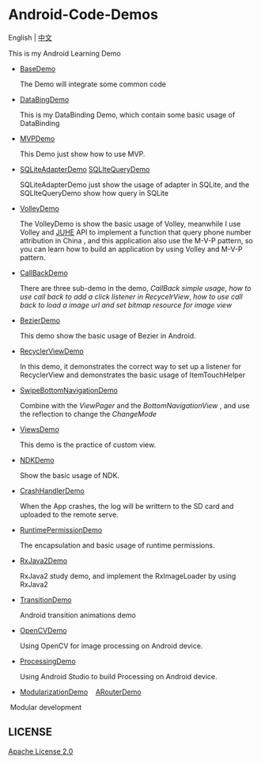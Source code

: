 # Android-Code-Demos

English | [中文](https://github.com/InnoFang/Android-Code-Demos/blob/master/README_zh.md)

This is my Android Learning Demo

+ [BaseDemo](https://github.com/InnoFang/Android-Code-Demos/tree/master/BaseDemo)

  The Demo will integrate some common code

+ [DataBingDemo](https://github.com/InnoFang/Android-Code-Demos/tree/master/DataBingDemo)

  This is my DataBinding Demo, which contain some basic usage of DataBinding

+ [MVPDemo](https://github.com/InnoFang/Android-Code-Demos/tree/master/MVPDemo)

  This Demo just show how to use MVP.

+ [SQLiteAdapterDemo](https://github.com/InnoFang/Android-Code-Demos/tree/master/SQLiteAdapterDemo)   [SQLIteQueryDemo](https://github.com/InnoFang/Android-Code-Demos/tree/master/SQLIteQueryDemo)

  SQLiteAdapterDemo just show the usage of adapter in SQLite, and the SQLIteQueryDemo show how query in SQLite

+ [VolleyDemo](https://github.com/InnoFang/Android-Code-Demos/tree/master/VolleyDemo)    

  The VolleyDemo is show the basic usage of Volley, meanwhile I use Volley and [JUHE](https://www.juhe.cn/) API to implement a function that query phone number attribution in China , and this application also use the M-V-P pattern, so you can learn how to build an application by using Volley and M-V-P pattern.

+ [CallBackDemo](https://github.com/InnoFang/Android-Code-Demos/tree/master/CallBackDemo)  

  There are three sub-demo in the demo, _CallBack simple usage_, _how to use call back to add a click listener in RecycelrView_, _how to use call back to load a image url and set bitmap resource for image view_

+ [BezierDemo](https://github.com/InnoFang/Android-Code-Demos/tree/master/BezierDemo)

  This demo show the basic usage of Bezier in Android.

+ [RecyclerViewDemo](https://github.com/InnoFang/Android-Code-Demos/tree/master/RecyclerViewDemo)

  In this demo, it demonstrates the correct way to set up a listener for RecyclerView and demonstrates the basic usage of ItemTouchHelper

+ [SwipeBottomNavigationDemo](https://github.com/InnoFang/Android-Code-Demos/tree/master/SwipeBottomNavigationDemo)

  Combine with the _ViewPager_  and the _BottomNavigationView_ , and use the reflection to change the _ChangeMode_
     
+ [ViewsDemo](https://github.com/InnoFang/Android-Code-Demos/tree/master/ViewsDemo)

  This demo is the practice of custom view.
  
+ [NDKDemo](https://github.com/InnoFang/Android-Code-Demos/tree/master/NDKDemo)

  Show the basic usage of NDK.
   
+ [CrashHandlerDemo](https://github.com/InnoFang/Android-Code-Demos/tree/master/CrashHandlerDemo)
  
  When the App crashes, the log will be writtern to the SD card and uploaded to the remote serve.  

+ [RuntimePermissionDemo](https://github.com/InnoFang/Android-Code-Demos/tree/master/RuntimePermissionDemo)

  The encapsulation and basic usage of runtime permissions.

+ [RxJava2Demo](https://github.com/InnoFang/Android-Code-Demos/tree/master/RxJava2Demo)

  RxJava2 study demo, and implement the RxImageLoader by using RxJava2

+ [TransitionDemo](https://github.com/InnoFang/Android-Code-Demos/tree/master/TransitionDemo)

  Android transition animations demo

+ [OpenCVDemo](https://github.com/InnoFang/Android-Code-Demos/tree/master/OpenCVDemo)

  Using OpenCV for image processing on Android device.
  
+ [ProcessingDemo](https://github.com/InnoFang/Android-Code-Demos/tree/master/ProcessingDemo)

  Using Android Studio to build Processing on Android device.
  
+ [ModularizationDemo](https://github.com/InnoFang/Android-Code-Demos/tree/master/ModularizationDemo) &nbsp;&nbsp; [ARouterDemo](https://github.com/InnoFang/Android-Code-Demos/tree/master/ARouterDemo)

  Modular development
  
## LICENSE

 [Apache License 2.0](https://github.com/InnoFang/Android-Code-Demos/blob/master/LICENSE)
